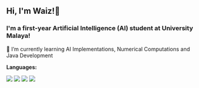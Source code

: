 ## Hi, I'm Waiz!👋

### I'm a first-year Artificial Intelligence (AI) student at University Malaya!
<!--
**waizwafiq/waizwafiq** is a ✨ _special_ ✨ repository because its `README.md` (this file) appears on your GitHub profile.
-->

🌱 I’m currently learning AI Implementations, Numerical Computations and Java Development

**Languages:**
<p>
  <img src="https://img.shields.io/badge/Python-3776AB?style=for-the-badge&logo=python&logoColor=white">
  <img src="https://img.shields.io/badge/HTML5-E34F26?style=for-the-badge&logo=html5&logoColor=white">
  <img src="https://img.shields.io/badge/CSS3-1572B6?style=for-the-badge&logo=css3&logoColor=white">
  <img src="https://img.shields.io/badge/Java-ED8B00?style=for-the-badge&logo=java&logoColor=white">
</p>
<!-- 
- 🔭 I’m currently working on ...
- 👯 I’m looking to collaborate on ...
- 🤔 I’m looking for help with ...
- 💬 Ask me about ...
- 📫 How to reach me: ...
- ⚡ Fun fact: ... -->
